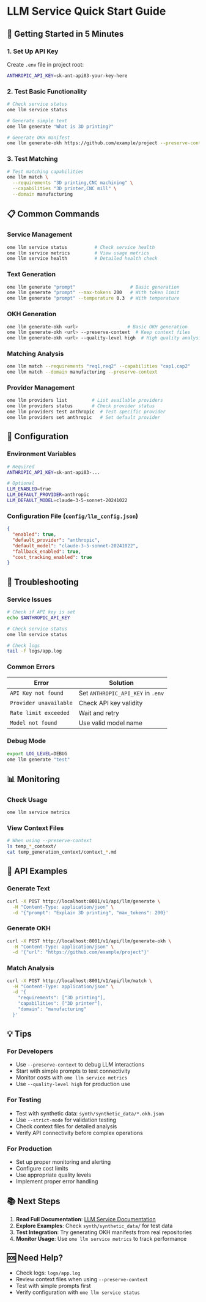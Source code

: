 # LLM Service Quick Start Guide

## 🚀 Getting Started in 5 Minutes

### 1. Set Up API Key

Create `.env` file in project root:
```bash
ANTHROPIC_API_KEY=sk-ant-api03-your-key-here
```

### 2. Test Basic Functionality

```bash
# Check service status
ome llm service status

# Generate simple text
ome llm generate "What is 3D printing?"

# Generate OKH manifest
ome llm generate-okh https://github.com/example/project --preserve-context
```

### 3. Test Matching

```bash
# Test matching capabilities
ome llm match \
  --requirements "3D printing,CNC machining" \
  --capabilities "3D printer,CNC mill" \
  --domain manufacturing
```

## 📋 Common Commands

### Service Management
```bash
ome llm service status          # Check service health
ome llm service metrics         # View usage metrics
ome llm service health          # Detailed health check
```

### Text Generation
```bash
ome llm generate "prompt"                    # Basic generation
ome llm generate "prompt" --max-tokens 200   # With token limit
ome llm generate "prompt" --temperature 0.3  # With temperature
```

### OKH Generation
```bash
ome llm generate-okh <url>                  # Basic OKH generation
ome llm generate-okh <url> --preserve-context  # Keep context files
ome llm generate-okh <url> --quality-level high  # High quality analysis
```

### Matching Analysis
```bash
ome llm match --requirements "req1,req2" --capabilities "cap1,cap2"
ome llm match --domain manufacturing --preserve-context
```

### Provider Management
```bash
ome llm providers list         # List available providers
ome llm providers status       # Check provider status
ome llm providers test anthropic  # Test specific provider
ome llm providers set anthropic   # Set default provider
```

## 🔧 Configuration

### Environment Variables
```bash
# Required
ANTHROPIC_API_KEY=sk-ant-api03-...

# Optional
LLM_ENABLED=true
LLM_DEFAULT_PROVIDER=anthropic
LLM_DEFAULT_MODEL=claude-3-5-sonnet-20241022
```

### Configuration File (`config/llm_config.json`)
```json
{
  "enabled": true,
  "default_provider": "anthropic",
  "default_model": "claude-3-5-sonnet-20241022",
  "fallback_enabled": true,
  "cost_tracking_enabled": true
}
```

## 🐛 Troubleshooting

### Service Issues
```bash
# Check if API key is set
echo $ANTHROPIC_API_KEY

# Check service status
ome llm service status

# Check logs
tail -f logs/app.log
```

### Common Errors

| Error | Solution |
|-------|----------|
| `API Key not found` | Set `ANTHROPIC_API_KEY` in `.env` |
| `Provider unavailable` | Check API key validity |
| `Rate limit exceeded` | Wait and retry |
| `Model not found` | Use valid model name |

### Debug Mode
```bash
export LOG_LEVEL=DEBUG
ome llm generate "test"
```

## 📊 Monitoring

### Check Usage
```bash
ome llm service metrics
```

### View Context Files
```bash
# When using --preserve-context
ls temp_*_context/
cat temp_generation_context/context_*.md
```

## 🔗 API Examples

### Generate Text
```bash
curl -X POST http://localhost:8001/v1/api/llm/generate \
  -H "Content-Type: application/json" \
  -d '{"prompt": "Explain 3D printing", "max_tokens": 200}'
```

### Generate OKH
```bash
curl -X POST http://localhost:8001/v1/api/llm/generate-okh \
  -H "Content-Type: application/json" \
  -d '{"url": "https://github.com/example/project"}'
```

### Match Analysis
```bash
curl -X POST http://localhost:8001/v1/api/llm/match \
  -H "Content-Type: application/json" \
  -d '{
    "requirements": ["3D printing"],
    "capabilities": ["3D printer"],
    "domain": "manufacturing"
  }'
```

## 💡 Tips

### For Developers
- Use `--preserve-context` to debug LLM interactions
- Start with simple prompts to test connectivity
- Monitor costs with `ome llm service metrics`
- Use `--quality-level high` for production use

### For Testing
- Test with synthetic data: `synth/synthetic_data/*.okh.json`
- Use `--strict-mode` for validation testing
- Check context files for detailed analysis
- Verify API connectivity before complex operations

### For Production
- Set up proper monitoring and alerting
- Configure cost limits
- Use appropriate quality levels
- Implement proper error handling

## 📚 Next Steps

1. **Read Full Documentation**: [LLM Service Documentation](llm-service.md)
2. **Explore Examples**: Check `synth/synthetic_data/` for test data
3. **Test Integration**: Try generating OKH manifests from real repositories
4. **Monitor Usage**: Use `ome llm service metrics` to track performance

## 🆘 Need Help?

- Check logs: `logs/app.log`
- Review context files when using `--preserve-context`
- Test with simple prompts first
- Verify configuration with `ome llm service status`
